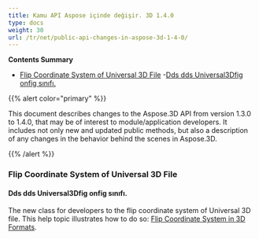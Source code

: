 ```yaml
---
title: Kamu API Aspose içinde değişir. 3D 1.4.0
type: docs
weight: 30
url: /tr/net/public-api-changes-in-aspose-3d-1-4-0/
---
```

**Contents Summary**

- [Flip Coordinate System of Universal 3D File](#PublicAPIChangesinAspose.3D1.4.0-FlipCoordinateSystemofUniversal3DFile) 
-[Dds dds Universal3Dfig onfig sınıfı.](#PublicAPIChangesinAspose.3D1.4.0-AddsUniversal3DConfigclass.)

{{% alert color="primary" %}} 

This document describes changes to the Aspose.3D API from version 1.3.0 to 1.4.0, that may be of interest to module/application developers. It includes not only new and updated public methods, but also a description of any changes in the behavior behind the scenes in Aspose.3D.

{{% /alert %}} 
###  **Flip Coordinate System of Universal 3D File**
####  **Dds dds Universal3Dfig onfig sınıfı.**
The new class for developers to the flip coordinate system of Universal 3D file. This help topic illustrates how to do so: [Flip Coordinate System in 3D Formats](http://www.aspose.com/docs/display/3dnet/Add+an+Asset+Information+and+Flip+Coordinate+System+in+3D+Formats#AddanAssetInformationandFlipCoordinateSystemin3DFormats-FlipCoordinateSystemin3DFormats).
